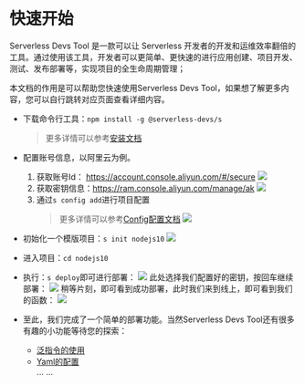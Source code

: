 # 快速开始

Serverless Devs Tool 是一款可以让 Serverless 开发者的开发和运维效率翻倍的工具。通过使用该工具，开发者可以更简单、更快速的进行应用创建、项目开发、测试、发布部署等，实现项目的全生命周期管理；

本文档的作用是可以帮助您快速使用Serverless Devs Tool，如果想了解更多内容，您可以自行跳转对应页面查看详细内容。

- 下载命令行工具：`npm install -g @serverless-devs/s`
    > 更多详情可以参考[安装文档](工具安装.md)

- 配置账号信息，以阿里云为例。
    1. 获取账号Id： https://account.console.aliyun.com/#/secure
        ![](https://images.serverlessfans.com/s-tool/zh/start-1.jpg)
    2. 获取密钥信息：https://ram.console.aliyun.com/manage/ak
        ![](https://images.serverlessfans.com/s-tool/zh/start-2.jpg)
    3. 通过`s config add`进行项目配置
        > 更多详情可以参考[Config配置文档](../指令相关/Config指令.md)
        ![](https://images.serverlessfans.com/s-tool/zh/start-3.jpg)

- 初始化一个模版项目：`s init nodejs10`
    ![](https://images.serverlessfans.com/s-tool/zh/start-4.jpg)

- 进入项目：`cd nodejs10`

- 执行：`s deploy`即可进行部署：
    ![](https://images.serverlessfans.com/s-tool/zh/start-6.jpg)
    此处选择我们配置好的密钥，按回车继续部署：
    ![](https://images.serverlessfans.com/s-tool/zh/start-5.jpg)
    稍等片刻，即可看到成功部署，此时我们来到线上，即可看到我们的函数：
    ![](https://images.serverlessfans.com/s-tool/zh/start-7.jpg)
    
- 至此，我们完成了一个简单的部署功能。当然Serverless Devs Tool还有很多有趣的小功能等待您的探索：
    - [泛指令的使用](../指令相关/泛指令.md)
    - [Yaml的配置](Yaml格式规范.md)   
    ... ...